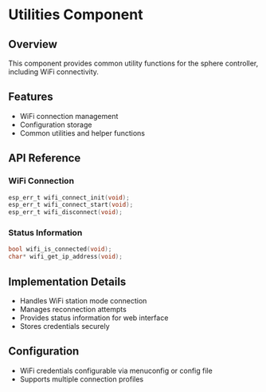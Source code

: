 # Utilities Component

## Overview
This component provides common utility functions for the sphere controller, including WiFi connectivity.

## Features
- WiFi connection management
- Configuration storage
- Common utilities and helper functions

## API Reference

### WiFi Connection
```c
esp_err_t wifi_connect_init(void);
esp_err_t wifi_connect_start(void);
esp_err_t wifi_disconnect(void);
```

### Status Information
```c
bool wifi_is_connected(void);
char* wifi_get_ip_address(void);
```

## Implementation Details
- Handles WiFi station mode connection
- Manages reconnection attempts
- Provides status information for web interface
- Stores credentials securely

## Configuration
- WiFi credentials configurable via menuconfig or config file
- Supports multiple connection profiles
